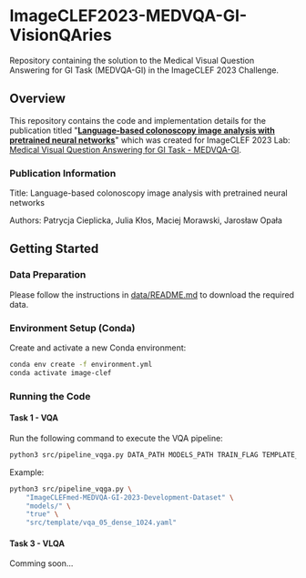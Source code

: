 # ImageCLEF2023-MEDVQA-GI-VisionQAries

Repository containing the solution to the Medical Visual Question Answering for GI Task (MEDVQA-GI) in the ImageCLEF 2023 Challenge.

## Overview

This repository contains the code and implementation details for the publication titled "**[Language-based colonoscopy image analysis with pretrained neural networks](https://ceur-ws.org/Vol-3497/paper-120.pdf)**" which was created for ImageCLEF 2023 Lab: [Medical Visual Question Answering for GI Task - MEDVQA-GI](https://www.imageclef.org/2023/medical/vqa).

### Publication Information

Title: Language-based colonoscopy image analysis with pretrained neural networks

Authors: Patrycja Cieplicka, Julia Kłos, Maciej Morawski, Jarosław Opała

## Getting Started

### Data Preparation

Please follow the instructions in [data/README.md](data/README.md) to download the required data.

### Environment Setup (Conda)

Create and activate a new Conda environment:

```bash
conda env create -f environment.yml
conda activate image-clef
```

### Running the Code

#### Task 1 - VQA

Run the following command to execute the VQA pipeline:

```bash
python3 src/pipeline_vqga.py DATA_PATH MODELS_PATH TRAIN_FLAG TEMPLATE_PATH
```

Example:

```bash
python3 src/pipeline_vqga.py \
    "ImageCLEFmed-MEDVQA-GI-2023-Development-Dataset" \
    "models/" \
    "true" \
    "src/template/vqa_05_dense_1024.yaml"
```

#### Task 3 - VLQA

Comming soon...
